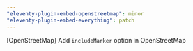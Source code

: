 ```yaml
---
"eleventy-plugin-embed-openstreetmap": minor
"eleventy-plugin-embed-everything": patch
---
```


[OpenStreetMap] Add `includeMarker` option in OpenStreetMap
